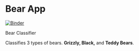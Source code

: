 # Bear App
[![Binder](https://mybinder.org/badge_logo.svg)](https://mybinder.org/v2/gh/Aravinda89/bear_app/HEAD?urlpath=%2Fvoila%2Frender%2FBear_App.ipynb)
 
Bear Classifier

Classifies 3 types of bears.
**Grizzly, Black,** and **Teddy Bears**.
